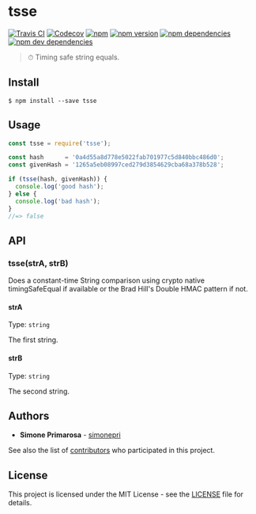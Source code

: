 # tsse
[![Travis CI](https://travis-ci.org/simonepri/tsse.svg?branch=master)](https://travis-ci.org/simonepri/tsse) [![Codecov](https://img.shields.io/codecov/c/github/simonepri/tsse/master.svg)](https://codecov.io/gh/simonepri/tsse) [![npm](https://img.shields.io/npm/dm/tsse.svg)](https://www.npmjs.com/package/tsse) [![npm version](https://img.shields.io/npm/v/tsse.svg)](https://www.npmjs.com/package/tsse) [![npm dependencies](https://david-dm.org/simonepri/tsse.svg)](https://david-dm.org/simonepri/tsse) [![npm dev dependencies](https://david-dm.org/simonepri/tsse/dev-status.svg)](https://david-dm.org/simonepri/tsse#info=devDependencies)

> ⏱ Timing safe string equals.

## Install

```
$ npm install --save tsse
```

## Usage

```js
const tsse = require('tsse');

const hash      = '0a4d55a8d778e5022fab701977c5d840bbc486d0';
const givenHash = '1265a5eb08997ced279d3854629cba68a378b528';

if (tsse(hash, givenHash)) {
  console.log('good hash');
} else {
  console.log('bad hash');
}
//=> false
```

## API

### tsse(strA, strB)

Does a constant-time String comparison using crypto native timingSafeEqual if
available or the Brad Hill's Double HMAC pattern if not.

#### strA

Type: `string`

The first string.

#### strB

Type: `string`

The second string.

## Authors
* **Simone Primarosa** - [simonepri](https://github.com/simonepri)

See also the list of [contributors](https://github.com/simonepri/tsse/contributors) who participated in this project.

## License
This project is licensed under the MIT License - see the [LICENSE](LICENSE) file for details.
